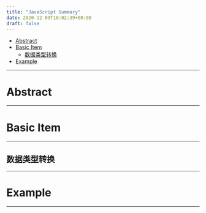 ```yaml
---
title: "JavaScript Summary"
date: 2020-12-09T10:02:39+08:00
draft: false
---
```

- [Abstract](#abstract)
- [Basic Item](#basic-item)
  - [数据类型转换](#数据类型转换)
- [Example](#example)
---
# Abstract

---

# Basic Item

---

## 数据类型转换

---

# Example

---